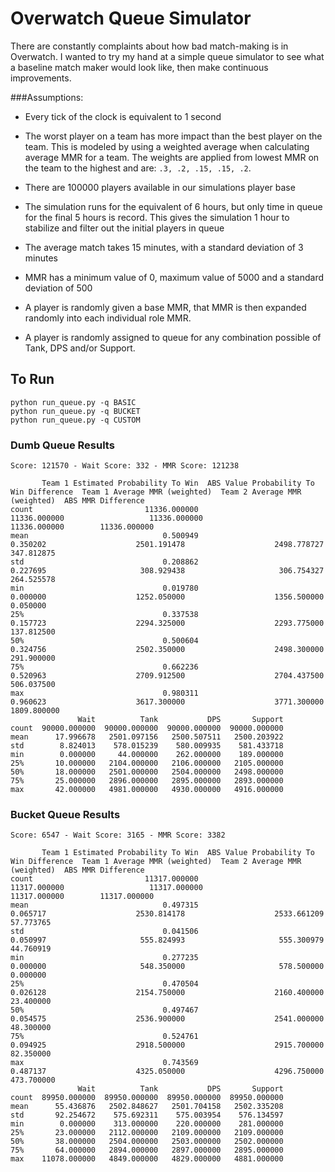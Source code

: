 # Overwatch Queue Simulator
There are constantly complaints about how bad match-making is in Overwatch. I wanted to try my hand at a simple queue simulator to
see what a baseline match maker would look like, then make continuous improvements.

###Assumptions:
- Every tick of the clock is equivalent to 1 second

- The worst player on a team has more impact than the best player on the team. This is modeled by using a weighted average
when calculating average MMR for a team. The weights are applied from lowest MMR on the team to the highest and are:
`.3, .2, .15, .15, .2`. 

- There are 100000 players available in our simulations player base

- The simulation runs for the equivalent of 6 hours, but only time in queue for the final 5 hours is record. This gives the simulation 1 hour to stabilize and filter out the initial players in queue

- The average match takes 15 minutes, with a standard deviation of 3 minutes

- MMR has a minimum value of 0, maximum value of 5000 and a standard deviation of 500

- A player is randomly given a base MMR, that MMR is then expanded randomly into each individual role MMR.

- A player is randomly assigned to queue for any combination possible of Tank, DPS and/or Support.


## To Run
```
python run_queue.py -q BASIC 
python run_queue.py -q BUCKET
python run_queue.py -q CUSTOM  
```

### Dumb Queue Results
```
Score: 121570 - Wait Score: 332 - MMR Score: 121238

       Team 1 Estimated Probability To Win  ABS Value Probability To Win Difference  Team 1 Average MMR (weighted)  Team 2 Average MMR (weighted)  ABS MMR Difference
count                         11336.000000                             11336.000000                   11336.000000                   11336.000000        11336.000000
mean                              0.500949                                 0.350202                    2501.191478                    2498.778727          347.812875
std                               0.208862                                 0.227695                     308.929438                     306.754327          264.525578
min                               0.019780                                 0.000000                    1252.050000                    1356.500000            0.050000
25%                               0.337538                                 0.157723                    2294.325000                    2293.775000          137.812500
50%                               0.500604                                 0.324756                    2502.350000                    2498.300000          291.900000
75%                               0.662236                                 0.520963                    2709.912500                    2704.437500          506.037500
max                               0.980311                                 0.960623                    3617.300000                    3771.300000         1809.800000
               Wait          Tank           DPS       Support
count  90000.000000  90000.000000  90000.000000  90000.000000
mean      17.996678   2501.097156   2500.507511   2500.203922
std        8.824013    578.015239    580.009935    581.433718
min        0.000000     44.000000    262.000000    189.000000
25%       10.000000   2104.000000   2106.000000   2105.000000
50%       18.000000   2501.000000   2504.000000   2498.000000
75%       25.000000   2896.000000   2895.000000   2893.000000
max       42.000000   4981.000000   4930.000000   4916.000000
```

### Bucket Queue Results
```
Score: 6547 - Wait Score: 3165 - MMR Score: 3382

       Team 1 Estimated Probability To Win  ABS Value Probability To Win Difference  Team 1 Average MMR (weighted)  Team 2 Average MMR (weighted)  ABS MMR Difference
count                         11317.000000                             11317.000000                   11317.000000                   11317.000000        11317.000000
mean                              0.497315                                 0.065717                    2530.814178                    2533.661209           57.773765
std                               0.041506                                 0.050997                     555.824993                     555.300979           44.760919
min                               0.277235                                 0.000000                     548.350000                     578.500000            0.000000
25%                               0.470504                                 0.026128                    2154.750000                    2160.400000           23.400000
50%                               0.497467                                 0.054575                    2536.900000                    2541.000000           48.300000
75%                               0.524761                                 0.094925                    2918.500000                    2915.700000           82.350000
max                               0.743569                                 0.487137                    4325.050000                    4296.750000          473.700000
               Wait          Tank           DPS       Support
count  89950.000000  89950.000000  89950.000000  89950.000000
mean      55.436876   2502.848627   2501.704158   2502.335208
std       92.254672    575.692311    575.003954    576.134597
min        0.000000    313.000000    220.000000    281.000000
25%       23.000000   2112.000000   2109.000000   2109.000000
50%       38.000000   2504.000000   2503.000000   2502.000000
75%       64.000000   2894.000000   2897.000000   2895.000000
max    11078.000000   4849.000000   4829.000000   4881.000000
```

